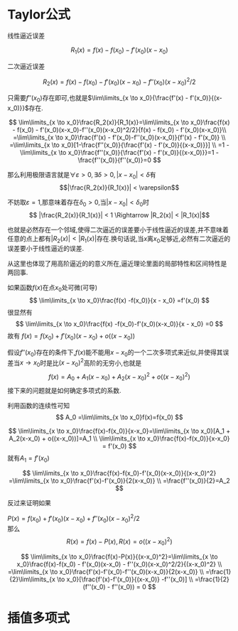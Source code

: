 
# Taylor公式

线性逼近误差 

$$
R_1(x)=f(x) - f(x_0) - f'(x_0)(x-x_0)
$$

二次逼近误差  

$$
R_2(x)=f(x) - f(x_0) - f'(x_0)(x-x_0)-f''(x_0)(x-x_0)^2/2
$$

只需要$f''(x_0)$存在即可,也就是$\lim\limits_{x \to x_0}{\frac{f'(x) - f'(x_0)}{(x-x_0)}}$存在.

$$
\lim\limits_{x \to x_0}\frac{R_2(x)}{R_1(x)}=\lim\limits_{x \to x_0}\frac{f(x) - f(x_0) - f'(x_0)(x-x_0)-f''(x_0)(x-x_0)^2/2}{f(x) - f(x_0) - f'(x_0)(x-x_0)}\\
=\lim\limits_{x \to x_0}\frac{f'(x) - f'(x_0)-f''(x_0)(x-x_0)}{f'(x) - f'(x_0)} \\
=\lim\limits_{x \to x_0}[1-\frac{f''(x_0)}{\frac{f'(x) - f'(x_0)}{(x-x_0)}}] \\
=1 - \lim\limits_{x \to x_0}\frac{f''(x_0)}{\frac{f'(x) - f'(x_0)}{(x-x_0)}}=1 -\frac{f''(x_0)}{f''(x_0)}=0
$$

那么利用极限语言就是$\forall \varepsilon \gt 0,\exists \delta \gt 0,|x-x_0| < \delta$有
$$|\frac{R_2(x)}{R_1(x)}| < \varepsilon$$

不妨取$\varepsilon = 1$,那意味着存在$\delta_0 \gt 0$,当$|x-x_0| < \delta_0$时
$$ |\frac{R_2(x)}{R_1(x)}| < 1 \Rightarrow |R_2(x)| < |R_1(x)|$$

也就是必然存在一个邻域,使得二次逼近的误差要小于线性逼近的误差,并不意味着任意的点上都有$|R_2(x)| < |R_1(x)|$存在.换句话说,当$x$离$x_0$足够近,必然有二次逼近的误差要小于线性逼近的误差.

从这里也体现了用高阶逼近的的意义所在,逼近理论里面的局部特性和区间特性是两回事.

如果函数$f(x)$在点$x_0$处可微(可导)
$$
\lim\limits_{x \to x_0}\frac{f(x) -f(x_0)}{x - x_0} =f'(x_0)
$$
很显然有
$$
\lim\limits_{x \to x_0}\frac{f(x) -f(x_0)-f'(x_0)(x-x_0)}{x - x_0} =0
$$
故有 
$f(x) =f(x_0) + f'(x_0)(x-x_0)+ o((x-x_0))$

假设$f''(x_0)$存在的条件下,$f(x)$能不能用$x-x_0$的一个二次多项式来近似,并使得其误差当$x \to x_0$时是比$(x-x_0)^2$高阶的无穷小,也就是
$$
f(x)=A_0 + A_1(x-x_0) + A_2(x-x_0)^2 + o((x-x_0)^2)
$$
接下来的问题就是如何确定多项式的系数.

利用函数的连续性可知
$$
A_0 =\lim\limits_{x \to x_0}f(x)=f(x_0)
$$

$$
\lim\limits_{x \to x_0}\frac{f(x)-f(x_0)}{x-x_0}=\lim\limits_{x \to x_0}[A_1 + A_2(x-x_0) + o((x-x_0))]=A_1  \\
\lim\limits_{x \to x_0}\frac{f(x)-f(x_0)}{x-x_0} = f'(x_0)
$$
就有$A_1 = f'(x_0)$


$$
\lim\limits_{x \to x_0}\frac{f(x)-f(x_0)-f'(x_0)(x-x_0)}{(x-x_0)^2}
=\lim\limits_{x \to x_0}\frac{f'(x)-f'(x_0)}{2(x-x_0)} \\
=\frac{f''(x_0)}{2}=A_2
$$

反过来证明如果

$P(x)=f(x_0) + f'(x_0)(x-x_0) + f''(x_0)(x-x_0)^2/2$  
那么
$$R(x) = f(x)-P(x),R(x)=o((x-x_0)^2)$$


$$
\lim\limits_{x \to x_0}\frac{f(x)-P(x)}{(x-x_0)^2}=\lim\limits_{x \to x_0}\frac{f(x)-f(x_0) - f'(x_0)(x-x_0) - f''(x_0)(x-x_0)^2/2}{(x-x_0)^2} \\
=\lim\limits_{x \to x_0}\frac{f'(x)-f'(x_0)-f''(x_0)(x-x_0)}{2(x-x_0)} \\
=\frac{1}{2}\lim\limits_{x \to x_0}[\frac{f'(x)-f'(x_0)}{(x-x_0)} -f''(x_0)] \\
=\frac{1}{2}(f''(x_0) - f''(x_0)) 
= 0
$$


# 插值多项式


